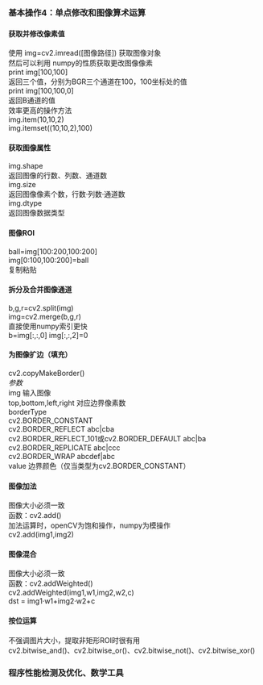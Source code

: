 ### 基本操作4：单点修改和图像算术运算
#### 获取并修改像素值
使用 img=cv2.imread([图像路径]) 获取图像对象  
然后可以利用 numpy的性质获取更改图像像素  
print img[100,100]  
返回三个值，分别为BGR三个通道在100，100坐标处的值  
print img[100,100,0]  
返回B通道的值  
效率更高的操作方法  
img.item(10,10,2)  
img.itemset((10,10,2),100)  
#### 获取图像属性
img.shape  
返回图像的行数、列数、通道数  
img.size  
返回图像像素个数，行数·列数·通道数  
img.dtype  
返回图像数据类型  
#### 图像ROI
ball=img[100:200,100:200]  
img[0:100,100:200]=ball  
复制粘贴  
#### 拆分及合并图像通道
b,g,r=cv2.split(img)  
img=cv2.merge(b,g,r)  
直接使用numpy索引更快  
b=img[:,:,0]
img[:,:,2]=0  
#### 为图像扩边（填充）
cv2.copyMakeBorder()  
*参数*  
img 输入图像  
top,bottom,left,right 对应边界像素数  
borderType  
cv2.BORDER_CONSTANT  
cv2.BORDER_REFLECT  abc|cba  
cv2.BORDER_REFLECT_101或cv2.BORDER_DEFAULT  abc|ba  
cv2.BORDER_REPLICATE  abc|ccc  
cv2.BORDER_WRAP  abcdef|abc  
value 边界颜色（仅当类型为cv2.BORDER_CONSTANT）  
#### 图像加法
图像大小必须一致  
函数：cv2.add()  
加法运算时，openCV为饱和操作，numpy为模操作  
cv2.add(img1,img2)  

#### 图像混合
图像大小必须一致  
函数：cv2.addWeighted()  
cv2.addWeighted(img1,w1,img2,w2,c)  
dst = img1·w1+img2·w2+c  

#### 按位运算
不强调图片大小，提取非矩形ROI时很有用    
cv2.bitwise_and()、cv2.bitwise_or()、cv2.bitwise_not()、cv2.bitwise_xor()  
### 程序性能检测及优化、数学工具



